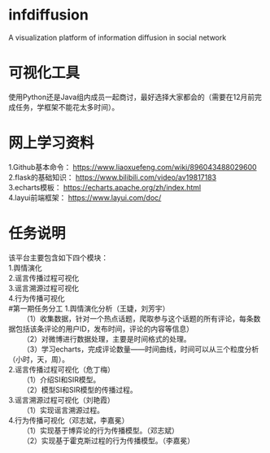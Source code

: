 # infdiffusion
A visualization platform of information diffusion in social network
# 可视化工具
使用Python还是Java组内成员一起商讨，最好选择大家都会的（需要在12月前完成任务，学框架不能花太多时间）。<br>
# 网上学习资料
1.Github基本命令： https://www.liaoxuefeng.com/wiki/896043488029600<br>
2.flask的基础知识： https://www.bilibili.com/video/av19817183<br>
3.echarts模板： https://echarts.apache.org/zh/index.html<br>
4.layui前端框架： https://www.layui.com/doc/ 
# 任务说明
该平台主要包含如下四个模块：<br>
1.舆情演化<br>
2.谣言传播过程可视化<br>
3.谣言溯源过程可视化<br>
4.行为传播可视化<br>
#第一期任务分工
1.舆情演化分析（王婕，刘芳宇）<br>
&emsp;&emsp;（1）收集数据，针对一个热点话题，爬取参与这个话题的所有评论，每条数据包括该条评论的用户ID，发布时间，评论的内容等信息）<br>
&emsp;&emsp;（2）对微博进行数据处理，主要是时间格式的处理。<br>
&emsp;&emsp;（3）学习echarts，完成评论数量——时间曲线，时间可以从三个粒度分析（小时，天，周）。<br>
2.谣言传播过程可视化（危丁梅）<br>
&emsp;&emsp;（1）介绍SI和SIR模型。<br>
&emsp;&emsp;（2）模型SI和SIR模型的传播过程。<br>
3.谣言溯源过程可视化（刘艳霞）<br>
&emsp;&emsp;（1）实现谣言溯源过程。<br>
4.行为传播可视化（邓志斌，李嘉冕）<br>
&emsp;&emsp;（1）实现基于博弈论的行为传播模型。（邓志斌）<br>
&emsp;&emsp;（2）实现基于霍克斯过程的行为传播模型。（李嘉冕）<br>